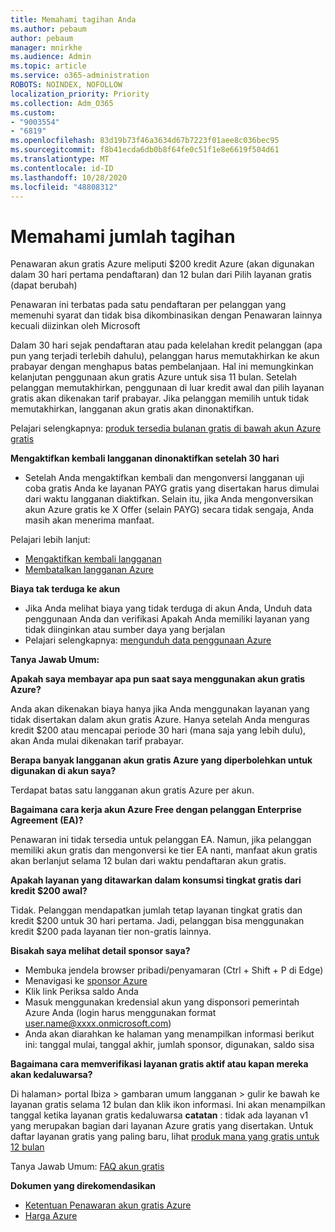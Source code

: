 ```yaml
---
title: Memahami tagihan Anda
ms.author: pebaum
author: pebaum
manager: mnirkhe
ms.audience: Admin
ms.topic: article
ms.service: o365-administration
ROBOTS: NOINDEX, NOFOLLOW
localization_priority: Priority
ms.collection: Adm_O365
ms.custom:
- "9003554"
- "6819"
ms.openlocfilehash: 83d19b73f46a3634d67b7223f01aee8c036bec95
ms.sourcegitcommit: f8b41ecda6db0b8f64fe0c51f1e8e6619f504d61
ms.translationtype: MT
ms.contentlocale: id-ID
ms.lasthandoff: 10/28/2020
ms.locfileid: "48808312"
---
```

# <a name="understand-billing-amount"></a>Memahami jumlah tagihan

Penawaran akun gratis Azure meliputi $200 kredit Azure (akan digunakan dalam 30 hari pertama pendaftaran) dan 12 bulan dari Pilih layanan gratis (dapat berubah)

Penawaran ini terbatas pada satu pendaftaran per pelanggan yang memenuhi syarat dan tidak bisa dikombinasikan dengan Penawaran lainnya kecuali diizinkan oleh Microsoft

Dalam 30 hari sejak pendaftaran atau pada kelelahan kredit pelanggan (apa pun yang terjadi terlebih dahulu), pelanggan harus memutakhirkan ke akun prabayar dengan menghapus batas pembelanjaan. Hal ini memungkinkan kelanjutan penggunaan akun gratis Azure untuk sisa 11 bulan. Setelah pelanggan memutakhirkan, penggunaan di luar kredit awal dan pilih layanan gratis akan dikenakan tarif prabayar. Jika pelanggan memilih untuk tidak memutakhirkan, langganan akun gratis akan dinonaktifkan.

Pelajari selengkapnya: [produk tersedia bulanan gratis di bawah akun Azure gratis](https://azure.microsoft.com/free/free-account-faq/)

**Mengaktifkan kembali langganan dinonaktifkan setelah 30 hari**

- Setelah Anda mengaktifkan kembali dan mengonversi langganan uji coba gratis Anda ke layanan PAYG gratis yang disertakan harus dimulai dari waktu langganan diaktifkan. Selain itu, jika Anda mengonversikan akun Azure gratis ke X Offer (selain PAYG) secara tidak sengaja, Anda masih akan menerima manfaat.

Pelajari lebih lanjut: 
- [Mengaktifkan kembali langganan](https://docs.microsoft.com/azure/billing/billing-subscription-become-disable?WT.mc_id=Portal-Microsoft_Azure_Support)
- [Membatalkan langganan Azure](https://docs.microsoft.com/azure/billing/billing-how-to-cancel-azure-subscription?WT.mc_id=Portal-Microsoft_Azure_Support)

**Biaya tak terduga ke akun**

- Jika Anda melihat biaya yang tidak terduga di akun Anda, Unduh data penggunaan Anda dan verifikasi Apakah Anda memiliki layanan yang tidak diinginkan atau sumber daya yang berjalan
- Pelajari selengkapnya: [mengunduh data penggunaan Azure](https://docs.microsoft.com/azure/billing/billing-download-azure-invoice-daily-usage-date?WT.mc_id=Portal-Microsoft_Azure_Support#download-usage)

**Tanya Jawab Umum:**

**Apakah saya membayar apa pun saat saya menggunakan akun gratis Azure?**

Anda akan dikenakan biaya hanya jika Anda menggunakan layanan yang tidak disertakan dalam akun gratis Azure. Hanya setelah Anda menguras kredit $200 atau mencapai periode 30 hari (mana saja yang lebih dulu), akan Anda mulai dikenakan tarif prabayar.

**Berapa banyak langganan akun gratis Azure yang diperbolehkan untuk digunakan di akun saya?**  

Terdapat batas satu langganan akun gratis Azure per akun.

**Bagaimana cara kerja akun Azure Free dengan pelanggan Enterprise Agreement (EA)?**  

Penawaran ini tidak tersedia untuk pelanggan EA. Namun, jika pelanggan memiliki akun gratis dan mengonversi ke tier EA nanti, manfaat akun gratis akan berlanjut selama 12 bulan dari waktu pendaftaran akun gratis.

**Apakah layanan yang ditawarkan dalam konsumsi tingkat gratis dari kredit $200 awal?**  

Tidak. Pelanggan mendapatkan jumlah tetap layanan tingkat gratis dan kredit $200 untuk 30 hari pertama. Jadi, pelanggan bisa menggunakan kredit $200 pada layanan tier non-gratis lainnya.

**Bisakah saya melihat detail sponsor saya?**

- Membuka jendela browser pribadi/penyamaran (Ctrl + Shift + P di Edge)
- Menavigasi ke [sponsor Azure](http://www.microsoftazuresponsorships.com/)
- Klik link Periksa saldo Anda
- Masuk menggunakan kredensial akun yang disponsori pemerintah Azure Anda (login harus menggunakan format user.name@xxxx.onmicrosoft.com)
- Anda akan diarahkan ke halaman yang menampilkan informasi berikut ini: tanggal mulai, tanggal akhir, jumlah sponsor, digunakan, saldo sisa

**Bagaimana cara memverifikasi layanan gratis aktif atau kapan mereka akan kedaluwarsa?**

Di halaman> portal Ibiza > gambaran umum langganan > gulir ke bawah ke layanan gratis selama 12 bulan dan klik ikon informasi. Ini akan menampilkan tanggal ketika layanan gratis kedaluwarsa **catatan** : tidak ada layanan v1 yang merupakan bagian dari layanan Azure gratis yang disertakan. Untuk daftar layanan gratis yang paling baru, lihat [produk mana yang gratis untuk 12 bulan](http://www.microsoftazuresponsorships.com/)

Tanya Jawab Umum: [FAQ akun gratis](https://azure.microsoft.com/free/free-account-faq/)

**Dokumen yang direkomendasikan**

- [Ketentuan Penawaran akun gratis Azure](https://azure.microsoft.com/offers/ms-azr-0044p/)
- [Harga Azure](https://azure.microsoft.com/pricing/)